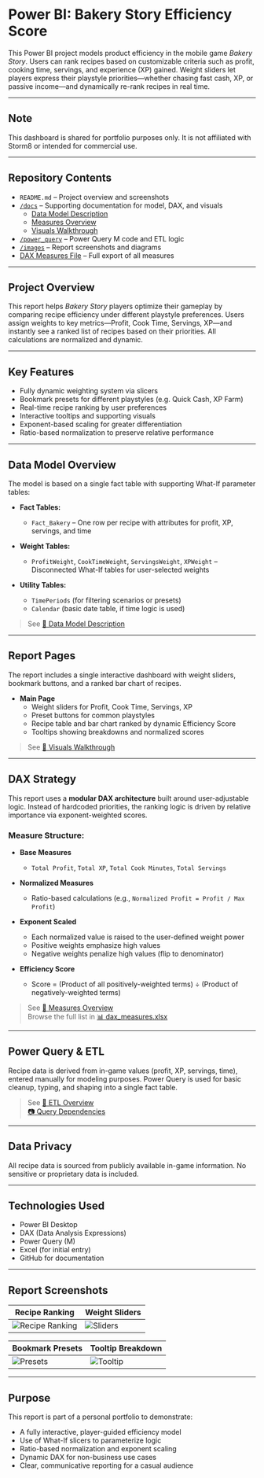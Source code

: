 # Power BI: Bakery Story Efficiency Score

This Power BI project models product efficiency in the mobile game *Bakery Story*. Users can rank recipes based on customizable criteria such as profit, cooking time, servings, and experience (XP) gained. Weight sliders let players express their playstyle priorities—whether chasing fast cash, XP, or passive income—and dynamically re-rank recipes in real time.

---

## Note

This dashboard is shared for portfolio purposes only. It is not affiliated with Storm8 or intended for commercial use.

---

## Repository Contents

- `README.md` – Project overview and screenshots  
- [`/docs`](./docs/) – Supporting documentation for model, DAX, and visuals  
  - [Data Model Description](./docs/data_model_description.md)  
  - [Measures Overview](./docs/measures_description.md)  
  - [Visuals Walkthrough](./docs/visuals_description.md)  
- [`/power_query`](./power_query/) – Power Query M code and ETL logic  
- [`/images`](./images/) – Report screenshots and diagrams  
- [DAX Measures File](./docs/dax_measures.xlsx) – Full export of all measures

---

## Project Overview

This report helps *Bakery Story* players optimize their gameplay by comparing recipe efficiency under different playstyle preferences. Users assign weights to key metrics—Profit, Cook Time, Servings, XP—and instantly see a ranked list of recipes based on their priorities. All calculations are normalized and dynamic.

---

## Key Features

- Fully dynamic weighting system via slicers  
- Bookmark presets for different playstyles (e.g. Quick Cash, XP Farm)  
- Real-time recipe ranking by user preferences  
- Interactive tooltips and supporting visuals  
- Exponent-based scaling for greater differentiation  
- Ratio-based normalization to preserve relative performance

---

## Data Model Overview

The model is based on a single fact table with supporting What-If parameter tables:

- **Fact Tables:**  
  - `Fact_Bakery` – One row per recipe with attributes for profit, XP, servings, and time  

- **Weight Tables:**  
  - `ProfitWeight`, `CookTimeWeight`, `ServingsWeight`, `XPWeight` – Disconnected What-If tables for user-selected weights  

- **Utility Tables:**  
  - `TimePeriods` (for filtering scenarios or presets)  
  - `Calendar` (basic date table, if time logic is used)  

> See [📄 Data Model Description](./docs/data_model_description.md)

---

## Report Pages

The report includes a single interactive dashboard with weight sliders, bookmark buttons, and a ranked bar chart of recipes.

- **Main Page**  
  - Weight sliders for Profit, Cook Time, Servings, XP  
  - Preset buttons for common playstyles  
  - Recipe table and bar chart ranked by dynamic Efficiency Score  
  - Tooltips showing breakdowns and normalized scores  

> See [📄 Visuals Walkthrough](./docs/visuals_description.md)

---

## DAX Strategy

This report uses a **modular DAX architecture** built around user-adjustable logic. Instead of hardcoded priorities, the ranking logic is driven by relative importance via exponent-weighted scores.

### Measure Structure:

- **Base Measures**  
  - `Total Profit`, `Total XP`, `Total Cook Minutes`, `Total Servings`

- **Normalized Measures**  
  - Ratio-based calculations (e.g., `Normalized Profit = Profit / Max Profit`)  

- **Exponent Scaled**  
  - Each normalized value is raised to the user-defined weight power  
  - Positive weights emphasize high values  
  - Negative weights penalize high values (flip to denominator)

- **Efficiency Score**  
  - Score = (Product of all positively-weighted terms) ÷ (Product of negatively-weighted terms)  

> See [📄 Measures Overview](./docs/measures_description.md)  
> Browse the full list in [📊 dax_measures.xlsx](./docs/dax_measures.xlsx)

---

## Power Query & ETL

Recipe data is derived from in-game values (profit, XP, servings, time), entered manually for modeling purposes. Power Query is used for basic cleanup, typing, and shaping into a single fact table.

> See [📄 ETL Overview](./power_query/README.md)  
> [📷 Query Dependencies](./images/power_query/query_dependencies.png)

---

## Data Privacy

All recipe data is sourced from publicly available in-game information. No sensitive or proprietary data is included.

---

## Technologies Used

- Power BI Desktop  
- DAX (Data Analysis Expressions)  
- Power Query (M)  
- Excel (for initial entry)  
- GitHub for documentation  

---

## Report Screenshots

| Recipe Ranking | Weight Sliders |
|----------------|----------------|
| ![Recipe Ranking](./images/pages/ranked_recipes.png) | ![Sliders](./images/pages/sliders_and_bookmarks.png) |

| Bookmark Presets | Tooltip Breakdown |
|------------------|-------------------|
| ![Presets](./images/pages/bookmarks.png) | ![Tooltip](./images/pages/tooltip.png) |

---

## Purpose

This report is part of a personal portfolio to demonstrate:

- A fully interactive, player-guided efficiency model  
- Use of What-If slicers to parameterize logic  
- Ratio-based normalization and exponent scaling  
- Dynamic DAX for non-business use cases  
- Clear, communicative reporting for a casual audience

